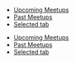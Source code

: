 <ul class="nav-tabs">
	<li><a href="#">Upcoming Meetups</a></li>
	<li><a href="#">Past  Meetups</a></li>
	<li class="selected"><a href="#">Selected tab</a></li>
</ul>
<ul class="nav-tabs nav-tabs--subtle">
	<li><a href="#">Upcoming Meetups</a></li>
	<li><a href="#">Past  Meetups</a></li>
	<li class="selected"><a href="#">Selected tab</a></li>
</ul>
